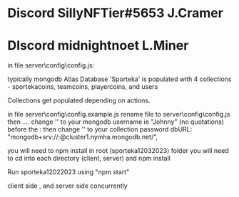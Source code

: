 # Discord SillyNFTier#5653 J.Cramer

# DIscord midnightnoet L.Miner

in file server\config\config.js:

typically mongodb Atlas Database 'Sporteka' is populated with 4 collections - sportekacoins, teamcoins, playercoins, and users

<!--
you can populate sportekacoins with server\config\databaseSportekaCoinsInfo.json
you can populate teamscoins with server\config\databaseTeamCoinsInfo.json
you can populate playercoins with server\config\databaseTeamCoinsInfo.json -->

Collections get populated depending on actions.

in file server\config\config.example.js rename file to server\config\config.js
then ....
change '<username>' to your mongodb username ie "Johnny" (no quotations) before the : then change '<password>' to your collection password
dbURL: "mongodb+srv://<username>:<password>@cluster1.nymha.mongodb.net/<collection>",

you will need to npm install in root (sporteka12032023) folder
you will need to cd into each directory (client, server) and npm install

Run sporteka12022023 using "npm start"

client side , and server side concurrently

